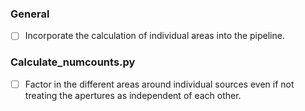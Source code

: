 ### General
- [ ] Incorporate the calculation of individual areas into the pipeline.

### Calculate_numcounts.py
- [ ] Factor in the different areas around individual sources even if not treating the apertures as independent of each other.
